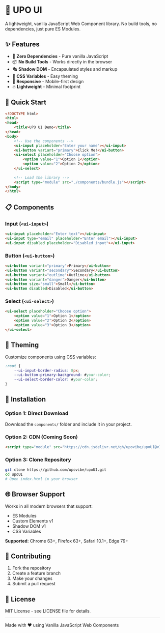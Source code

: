 # 🎨 UPO UI

A lightweight, vanilla JavaScript Web Component library. No build tools, no dependencies, just pure ES Modules.

## ✨ Features

- 🚀 **Zero Dependencies** - Pure vanilla JavaScript
- 📦 **No Build Tools** - Works directly in the browser
- 🎭 **Shadow DOM** - Encapsulated styles and markup
- 🎨 **CSS Variables** - Easy theming
- 📱 **Responsive** - Mobile-first design
- 🔥 **Lightweight** - Minimal footprint

## 🚀 Quick Start

```html
<!DOCTYPE html>
<html>
<head>
    <title>UPO UI Demo</title>
</head>
<body>
    <!-- Use the components -->
    <ui-input placeholder="Enter your name"></ui-input>
    <ui-button variant="primary">Click Me!</ui-button>
    <ui-select placeholder="Choose option">
        <option value="1">Option 1</option>
        <option value="2">Option 2</option>
    </ui-select>
    
    <!-- Load the library -->
    <script type="module" src="./components/bundle.js"></script>
</body>
</html>
```

## 📋 Components

### Input (`<ui-input>`)
```html
<ui-input placeholder="Enter text"></ui-input>
<ui-input type="email" placeholder="Enter email"></ui-input>
<ui-input disabled placeholder="Disabled input"></ui-input>
```

### Button (`<ui-button>`)
```html
<ui-button variant="primary">Primary</ui-button>
<ui-button variant="secondary">Secondary</ui-button>
<ui-button variant="outline">Outline</ui-button>
<ui-button variant="danger">Danger</ui-button>
<ui-button size="small">Small</ui-button>
<ui-button disabled>Disabled</ui-button>
```

### Select (`<ui-select>`)
```html
<ui-select placeholder="Choose option">
    <option value="1">Option 1</option>
    <option value="2">Option 2</option>
    <option value="3">Option 3</option>
</ui-select>
```

## 🎨 Theming

Customize components using CSS variables:

```css
:root {
    --ui-input-border-radius: 8px;
    --ui-button-primary-background: #your-color;
    --ui-select-border-color: #your-color;
}
```

## 📁 Installation

### Option 1: Direct Download
Download the `components/` folder and include it in your project.

### Option 2: CDN (Coming Soon)
```html
<script type="module" src="https://cdn.jsdelivr.net/gh/upovibe/upoUI@v1.0.0/components/bundle.js"></script>
```

### Option 3: Clone Repository
```bash
git clone https://github.com/upovibe/upoUI.git
cd upoUI
# Open index.html in your browser
```

## 🌐 Browser Support

Works in all modern browsers that support:
- ES Modules
- Custom Elements v1
- Shadow DOM v1
- CSS Variables

**Supported:** Chrome 63+, Firefox 63+, Safari 10.1+, Edge 79+

## 🤝 Contributing

1. Fork the repository
2. Create a feature branch
3. Make your changes
4. Submit a pull request

## 📄 License

MIT License - see LICENSE file for details.

---

Made with ❤️ using Vanilla JavaScript Web Components
